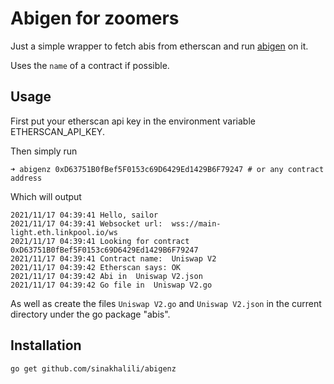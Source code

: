 # Abigen for zoomers

Just a simple wrapper to fetch abis from etherscan and run [abigen](https://geth.ethereum.org/docs/dapp/native-bindings) on it.

Uses the `name` of a contract if possible.

## Usage
First put your etherscan api key in the environment variable ETHERSCAN_API_KEY.

Then simply run
```
➜ abigenz 0xD63751B0fBef5F0153c69D6429Ed1429B6F79247 # or any contract address
```

Which will output
```
2021/11/17 04:39:41 Hello, sailor
2021/11/17 04:39:41 Websocket url:  wss://main-light.eth.linkpool.io/ws
2021/11/17 04:39:41 Looking for contract 0xD63751B0fBef5F0153c69D6429Ed1429B6F79247
2021/11/17 04:39:41 Contract name:  Uniswap V2
2021/11/17 04:39:42 Etherscan says: OK
2021/11/17 04:39:42 Abi in  Uniswap V2.json
2021/11/17 04:39:42 Go file in  Uniswap V2.go
```

As well as create the files `Uniswap V2.go` and `Uniswap V2.json` in the current directory under the go package "abis".

## Installation

```
go get github.com/sinakhalili/abigenz
```
